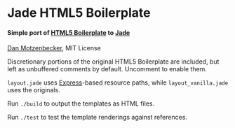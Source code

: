 # Jade HTML5 Boilerplate
#### Simple port of [HTML5 Boilerplate](http://html5boilerplate.com/) to [Jade](http://jade-lang.com/)
[Dan Motzenbecker](http://oxism.com/), MIT License

Discretionary portions of the original HTML5 Boilerplate are included,
but left as unbuffered comments by default. Uncomment to enable them.

`layout.jade` uses [Express](http://expressjs.com/)-based resource paths,
while `layout_vanilla.jade` uses the originals.

Run `./build` to output the templates as HTML files.

Run `./test` to test the template renderings against references.
